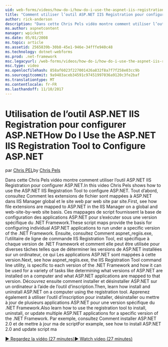 ```yaml
---
uid: web-forms/videos/how-do-i/how-do-i-use-the-aspnet-iis-registration-tool-to-configure-aspnet
title: "Comment utiliser l’outil ASP.NET IIS Registration pour configurer ASP.NET | Documents Microsoft"
author: rick-anderson
description: "Dans cette Chris Pels vidéo montre comment utiliser l’outil ASP.NET IIS Registration pour configurer ASP.NET. Tout d’abord, voir la façon dont les extensions de fichier sont mappées à ASP.NET dans le..."
ms.author: aspnetcontent
manager: wpickett
ms.date: 05/01/2008
ms.topic: article
ms.assetid: 2565839b-30b8-45e1-946e-34fffe940c48
ms.technology: dotnet-webforms
ms.prod: .net-framework
msc.legacyurl: /web-forms/videos/how-do-i/how-do-i-use-the-aspnet-iis-registration-tool-to-configure-aspnet
msc.type: video
ms.openlocfilehash: 858af6023f227001426a832f8a7f7f258e03cc9b
ms.sourcegitcommit: 9a9483aceb34591c97451997036a9120c3fe2baf
ms.translationtype: MT
ms.contentlocale: fr-FR
ms.lasthandoff: 11/10/2017
---
```

<a name="how-do-i-use-the-aspnet-iis-registration-tool-to-configure-aspnet"></a><span data-ttu-id="2e1eb-104">Utilisation de l’outil ASP.NET IIS Registration pour configurer ASP.NET</span><span class="sxs-lookup"><span data-stu-id="2e1eb-104">How Do I Use the ASP.NET IIS Registration Tool to Configure ASP.NET</span></span>
====================
<span data-ttu-id="2e1eb-105">par [Chris PEL](https://twitter.com/chrispels)</span><span class="sxs-lookup"><span data-stu-id="2e1eb-105">by [Chris Pels](https://twitter.com/chrispels)</span></span>

<span data-ttu-id="2e1eb-106">Dans cette Chris Pels vidéo montre comment utiliser l’outil ASP.NET IIS Registration pour configurer ASP.NET.</span><span class="sxs-lookup"><span data-stu-id="2e1eb-106">In this video Chris Pels shows how to use the ASP.NET IIS Registration Tool to configure ASP.NET.</span></span> <span data-ttu-id="2e1eb-107">Tout d’abord, consultez Comment les extensions de fichier sont mappées à ASP.NET dans IIS Manager global et le site web par web site par site.</span><span class="sxs-lookup"><span data-stu-id="2e1eb-107">First, see how file extensions are mapped to ASP.NET in the IIS Manager on a global and web-site-by-web site basis.</span></span> <span data-ttu-id="2e1eb-108">Ces mappages de script fournissent la base de configuration des applications ASP.NET pour s’exécuter sous une version spécifique du .NET Framework.</span><span class="sxs-lookup"><span data-stu-id="2e1eb-108">These script maps provide the basis for configuring individual ASP.NET applications to run under a specific version of the .NET Framework.</span></span> <span data-ttu-id="2e1eb-109">Ensuite, consultez Comment aspnet\_regiis.exe, l’utilitaire de ligne de commande IIS Registration Tool, est spécifique à chaque version de .NET Framework et comment elle peut être utilisée pour diverses tâches telles que de déterminer les versions de ASP.NET installées sur un ordinateur, ce qui Les applications ASP.NET sont mappées à cette version.</span><span class="sxs-lookup"><span data-stu-id="2e1eb-109">Next, see how aspnet\_regiis.exe, the IIS Registration Tool command line utility, is specific to each version of the .NET Framework and how it can be used for a variety of tasks like determining what versions of ASP.NET are installed on a computer and what ASP.NET applications are mapped to that version.</span></span> <span data-ttu-id="2e1eb-110">Découvrez ensuite comment installer et désinstaller ASP.NET sur un ordinateur à l’aide de l’outil d’inscription.</span><span class="sxs-lookup"><span data-stu-id="2e1eb-110">Then, learn how install and uninstall ASP.NET on a computer using the registration tool.</span></span> <span data-ttu-id="2e1eb-111">Apprenez également à utiliser l’outil d’inscription pour installer, désinstaller ou mettre à jour de plusieurs applications ASP.NET pour une version spécifique du .NET Framework.</span><span class="sxs-lookup"><span data-stu-id="2e1eb-111">Also learn how to use the registration tool to install, uninstall, or update multiple ASP.NET applications for a specific version of the .NET Framework.</span></span> <span data-ttu-id="2e1eb-112">Par exemple, consultez Comment installer ASP.NET 2.0 et de mettre à jour ma de script</span><span class="sxs-lookup"><span data-stu-id="2e1eb-112">For example, see how to install ASP.NET 2.0 and update script ma</span></span>

[<span data-ttu-id="2e1eb-113">&#9654; Regardez la vidéo (27 minutes)</span><span class="sxs-lookup"><span data-stu-id="2e1eb-113">&#9654; Watch video (27 minutes)</span></span>](https://channel9.msdn.com/Blogs/ASP-NET-Site-Videos/how-do-i-use-the-aspnet-iis-registration-tool-to-configure-aspnet)
